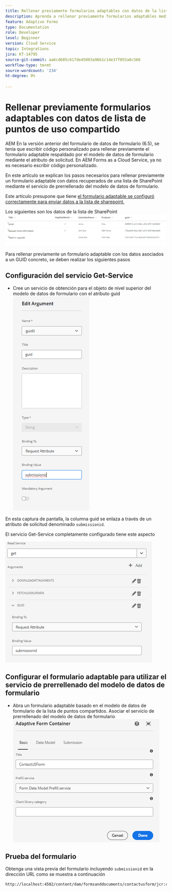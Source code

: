 ```yaml
---
title: Rellenar previamente formularios adaptables con datos de la lista de SharePoint
description: Aprenda a rellenar previamente formularios adaptables mediante el modelo de datos de formulario respaldado por la lista de puntos de uso compartido
feature: Adaptive Forms
type: Documentation
role: Developer
level: Beginner
version: Cloud Service
topic: Integrations
jira: KT-14795
source-git-commit: aa6cd605c617de45003a96b1c14e37f055a8c566
workflow-type: tm+mt
source-wordcount: '234'
ht-degree: 0%

---
```


# Rellenar previamente formularios adaptables con datos de lista de puntos de uso compartido

AEM En la versión anterior del formulario de datos de formulario (6.5), se tenía que escribir código personalizado para rellenar previamente el formulario adaptable respaldado por el modelo de datos de formulario mediante el atributo de solicitud. En AEM Forms as a Cloud Service, ya no es necesario escribir código personalizado.

En este artículo se explican los pasos necesarios para rellenar previamente un formulario adaptable con datos recuperados de una lista de SharePoint mediante el servicio de prerrellenado del modelo de datos de formulario.

Este artículo presupone que tiene [el formulario adaptable se configuró correctamente para enviar datos a la lista de sharepoint.](https://experienceleague.adobe.com/docs/experience-manager-cloud-service/content/forms/adaptive-forms-authoring/authoring-adaptive-forms-core-components/create-an-adaptive-form-on-forms-cs/configure-submit-actions-core-components.html?lang=en#connect-af-sharepoint-list)

Los siguientes son los datos de la lista de SharePoint
![sharepoint-list](assets/list-data.png)

Para rellenar previamente un formulario adaptable con los datos asociados a un GUID concreto, se deben realizar los siguientes pasos

## Configuración del servicio Get-Service

* Cree un servicio de obtención para el objeto de nivel superior del modelo de datos de formulario con el atributo guid
  ![get-service](assets/mapping-request-attribute.png)

En esta captura de pantalla, la columna guid se enlaza a través de un atributo de solicitud denominado `submissionid`.

El servicio Get-Service completamente configurado tiene este aspecto

![get-service](assets/fdm-request-attribute.png)

## Configurar el formulario adaptable para utilizar el servicio de prerrellenado del modelo de datos de formulario

* Abra un formulario adaptable basado en el modelo de datos de formulario de la lista de puntos compartidos. Asociar el servicio de prerrellenado del modelo de datos de formulario
  ![form-prefill-service](assets/form-prefill-service.png)

## Prueba del formulario

Obtenga una vista previa del formulario incluyendo `submissionid` en la dirección URL como se muestra a continuación

```html
http://localhost:4502/content/dam/formsanddocuments/contactusform/jcr:content?wcmmode=disabled&submissionid=57e12249-751a-4a38-a81f-0a4422b24412
```




